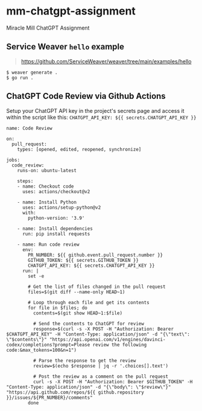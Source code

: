 # mm-chatgpt-assignment
Miracle Mill ChatGPT Assignment

## Service Weaver `hello` example
> https://github.com/ServiceWeaver/weaver/tree/main/examples/hello

```
$ weaver generate .
$ go run .
```

## ChatGPT Code Review via Github Actions

Setup your ChatGPT API key in the project's secrets page and access it within the script like this: `CHATGPT_API_KEY: ${{ secrets.CHATGPT_API_KEY }}`

```
name: Code Review

on:
  pull_request:
    types: [opened, edited, reopened, synchronize]

jobs:
  code_review:
    runs-on: ubuntu-latest

    steps:
    - name: Checkout code
      uses: actions/checkout@v2

    - name: Install Python
      uses: actions/setup-python@v2
      with:
        python-version: '3.9'

    - name: Install dependencies
      run: pip install requests

    - name: Run code review
      env:
        PR_NUMBER: ${{ github.event.pull_request.number }}
        GITHUB_TOKEN: ${{ secrets.GITHUB_TOKEN }}
        CHATGPT_API_KEY: ${{ secrets.CHATGPT_API_KEY }}
      run: |
        set -e

        # Get the list of files changed in the pull request
        files=$(git diff --name-only HEAD~1)

        # Loop through each file and get its contents
        for file in $files; do
          contents=$(git show HEAD~1:$file)

          # Send the contents to ChatGPT for review
          response=$(curl -s -X POST -H "Authorization: Bearer $CHATGPT_API_KEY" -H "Content-Type: application/json" -d "{\"text\": \"$contents\"}" "https://api.openai.com/v1/engines/davinci-codex/completions?prompt=Please review the following code:&max_tokens=100&n=1")

          # Parse the response to get the review
          review=$(echo $response | jq -r '.choices[].text')

          # Post the review as a comment on the pull request
          curl -s -X POST -H "Authorization: Bearer $GITHUB_TOKEN" -H "Content-Type: application/json" -d "{\"body\": \"$review\"}" "https://api.github.com/repos/${{ github.repository }}/issues/${PR_NUMBER}/comments"
        done
```
